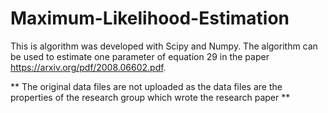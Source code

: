# Maximum-Likelihood-Estimation
This is algorithm was developed with Scipy and Numpy. The algorithm can be used to estimate one parameter of equation 29 in the paper https://arxiv.org/pdf/2008.06602.pdf.

** The original data files are not uploaded as the data files are the properties of the research group which wrote the research paper **

